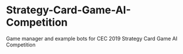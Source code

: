 # Strategy-Card-Game-AI-Competition
Game manager and example bots for CEC 2019 Strategy Card Game AI Competition
